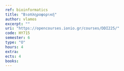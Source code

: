 ```yaml
---
ref: bioinformatics
title: "Βιοπληροφορική"
author: vlamos
excerpt: ""
uri: "https://opencourses.ionio.gr/courses/DDI225/"
code: ΗΥ715
semester: 6
type: "Ο"
hours: 4
extra: 
ects: 4
books: 
---
```


